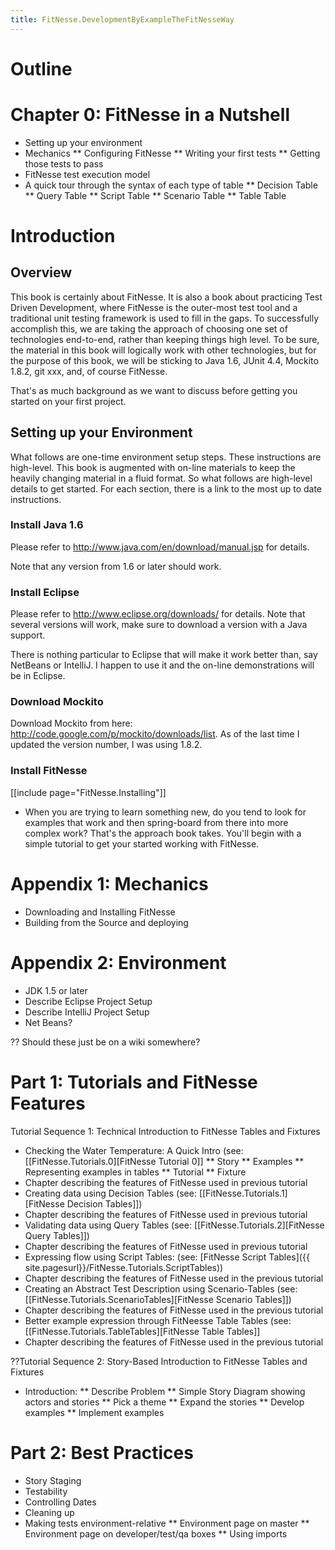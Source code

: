 ```yaml
---
title: FitNesse.DevelopmentByExampleTheFitNesseWay
---
```

# Outline
# Chapter 0: FitNesse in a Nutshell
* Setting up your environment
* Mechanics
** Configuring FitNesse
** Writing your first tests
** Getting those tests to pass
* FitNesse test execution model
* A quick tour through the syntax of each type of table
** Decision Table
** Query Table
** Script Table
** Scenario Table
** Table Table

# Introduction
## Overview
This book is certainly about FitNesse. It is also a book about practicing Test Driven Development, where FitNesse is the outer-most test tool and a traditional unit testing framework is used to fill in the gaps. To successfully accomplish this, we are taking the approach of choosing one set of technologies end-to-end, rather than keeping things high level. To be sure, the material in this book will logically work with other technologies, but for the purpose of this book, we will be sticking to Java 1.6, JUnit 4.4, Mockito 1.8.2, git xxx, and, of course FitNesse.

That's as much background as we want to discuss before getting you started on your first project.

## Setting up your Environment
What follows are one-time environment setup steps. These instructions are high-level. This book is augmented with on-line materials to keep the heavily changing material in a fluid format. So what follows are high-level details to get started. For each section, there is a link to the most up to date instructions.
### Install Java 1.6
Please refer to <http://www.java.com/en/download/manual.jsp> for details.

Note that any version from 1.6 or later should work.

### Install Eclipse
Please refer to <http://www.eclipse.org/downloads/> for details. Note that several versions will work, make sure to download a version with a Java support.

There is nothing particular to Eclipse that will make it work better than, say NetBeans or IntelliJ. I happen to use it and the on-line demonstrations will be in Eclipse.
### Download Mockito
Download Mockito from here: <http://code.google.com/p/mockito/downloads/list>. As of the last time I updated the version number, I was using 1.8.2.

### Install FitNesse
[[include page="FitNesse.Installing"]]
* When you are trying to learn something new, do you tend to look for examples that work and then spring-board from there into more complex work? That's the approach book takes. You'll begin with a simple tutorial to get your started working with FitNesse. 

# Appendix 1: Mechanics
* Downloading and Installing FitNesse
* Building from the Source and deploying

# Appendix 2: Environment
* JDK 1.5 or later
* Describe Eclipse Project Setup
* Describe IntelliJ Project Setup
* Net Beans?

?? Should these just be on a wiki somewhere?

# Part 1: Tutorials and FitNesse Features
Tutorial Sequence 1: Technical Introduction to FitNesse Tables and Fixtures
* Checking the Water Temperature: A Quick Intro (see: [[FitNesse.Tutorials.0][FitNesse Tutorial 0]]
** Story
** Examples
** Representing examples in tables
** Tutorial
** Fixture
* Chapter describing the features of FitNesse used in previous tutorial
* Creating data using Decision Tables (see: [[FitNesse.Tutorials.1][FitNesse Decision Tables]])
* Chapter describing the features of FitNesse used in previous tutorial
* Validating data using Query Tables (see: [[FitNesse.Tutorials.2][FitNesse Query Tables]])
* Chapter describing the features of FitNesse used in previous tutorial
* Expressing flow using Script Tables: (see: [FitNesse Script Tables]({{ site.pagesurl}}/FitNesse.Tutorials.ScriptTables))
* Chapter describing the features of FitNesse used in the previous tutorial
* Creating an Abstract Test Description using Scenario-Tables (see: [[FitNesse.Tutorials.ScenarioTables][FitNesse Scenario Tables]])
* Chapter describing the features of FitNesse used in the previous tutorial
* Better example expression through FitNeesse Table Tables (see: [[FitNesse.Tutorials.TableTables][FitNesse Table Tables]]
* Chapter describing the features of FitNesse used in the previous tutorial

??Tutorial Sequence 2: Story-Based Introduction to FitNesse Tables and Fixtures
* Introduction:
** Describe Problem
** Simple Story Diagram showing actors and stories
** Pick a theme
** Expand the stories
** Develop examples
** Implement examples

# Part 2: Best Practices
* Story Staging
* Testability
* Controlling Dates
* Cleaning up
* Making tests environment-relative
** Environment page on master
** Environment page on developer/test/qa boxes
** Using imports
